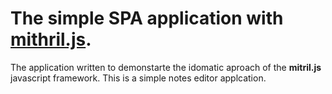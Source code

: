 The simple SPA application with [mithril.js](https://mithril.js.org/).
==============================================
The application written to demonstarte the idomatic aproach of the **mitril.js** javascript framework.
 This is a simple notes editor applcation.


